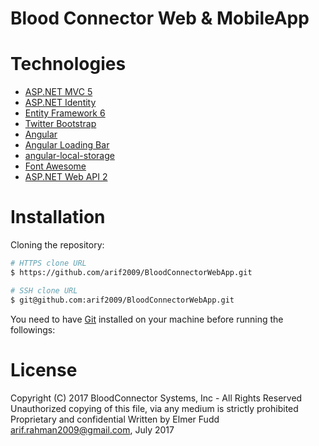 # Blood Connector Web & MobileApp

# Technologies

* [ASP.NET MVC 5](http://www.asp.net/mvc)
* [ASP.NET Identity](http://www.asp.net/identity)
* [Entity Framework 6](http://www.asp.net/entity-framework)
* [Twitter Bootstrap](http://getbootstrap.com/)
* [Angular](https://angularjs.org/)
* [Angular Loading Bar](http://chieffancypants.github.io/angular-loading-bar/)
* [angular-local-storage](https://github.com/grevory/angular-local-storage)
* [Font Awesome](http://fontawesome.io/)
* [ASP.NET Web API 2](https://www.asp.net/web-api)

# Installation

Cloning the repository:

```bash
# HTTPS clone URL
$ https://github.com/arif2009/BloodConnectorWebApp.git

# SSH clone URL
$ git@github.com:arif2009/BloodConnectorWebApp.git
```

You need to have [Git](https://git-scm.com/) installed on your machine before running the followings:


# License

Copyright (C) 2017 BloodConnector Systems, Inc - All Rights Reserved
Unauthorized copying of this file, via any medium is strictly prohibited
Proprietary and confidential
Written by Elmer Fudd <arif.rahman2009@gmail.com>, July 2017